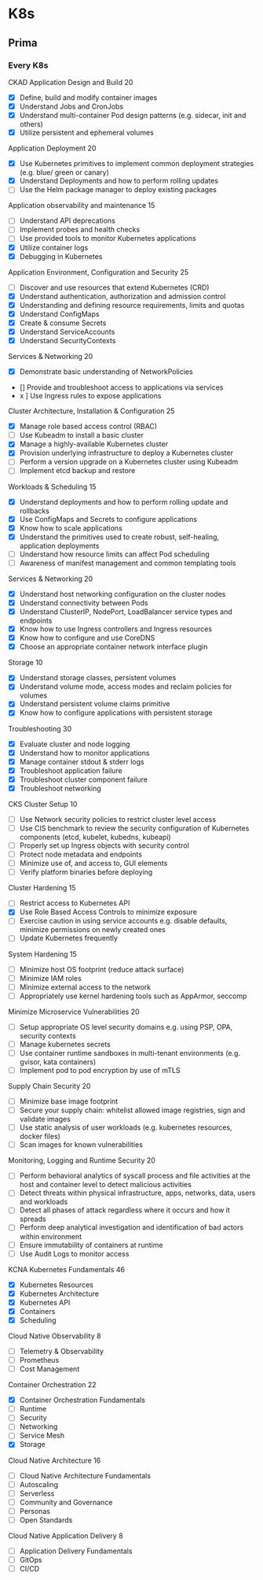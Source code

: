 # K8s

## Prima

### Every K8s
CKAD
Application Design and Build 20
- [x] Define, build and modify container images
- [x] Understand Jobs and CronJobs
- [x] Understand multi-container Pod design patterns (e.g. sidecar, init and others)
- [x] Utilize persistent and ephemeral volumes

Application Deployment 20
- [x] Use Kubernetes primitives to implement common deployment strategies (e.g. blue/ green or canary)
- [x] Understand Deployments and how to perform rolling updates
- [ ] Use the Helm package manager to deploy existing packages

Application observability and maintenance 15
- [ ] Understand API deprecations
- [ ] Implement probes and health checks
- [ ] Use provided tools to monitor Kubernetes applications
- [x] Utilize container logs
- [x] Debugging in Kubernetes

Application Environment, Configuration and Security 25
- [ ] Discover and use resources that extend Kubernetes (CRD)
- [x] Understand authentication, authorization and admission control
- [x] Understanding and defining resource requirements, limits and quotas
- [x] Understand ConfigMaps
- [x] Create & consume Secrets
- [x] Understand ServiceAccounts
- [x] Understand SecurityContexts

Services & Networking 20
- [x] Demonstrate basic understanding of NetworkPolicies
- [] Provide and troubleshoot access to applications via services
- x ] Use Ingress rules to expose applications
 
Cluster Architecture, Installation & Configuration 25
- [x] Manage role based access control (RBAC)
- [ ] Use Kubeadm to install a basic cluster
- [x] Manage a highly-available Kubernetes cluster
- [x] Provision underlying infrastructure to deploy a Kubernetes cluster
- [ ] Perform a version upgrade on a Kubernetes cluster using Kubeadm 
- [ ] Implement etcd backup and restore

Workloads & Scheduling 15
- [x] Understand deployments and how to perform rolling update and rollbacks
- [x] Use ConfigMaps and Secrets to configure applications
- [x] Know how to scale applications
- [x] Understand the primitives used to create robust, self-healing, application deployments 
- [ ] Understand how resource limits can affect Pod scheduling
- [ ] Awareness of manifest management and common templating tools

Services & Networking 20
- [x] Understand host networking configuration on the cluster nodes
- [x] Understand connectivity between Pods
- [x] Understand ClusterIP, NodePort, LoadBalancer service types and endpoints 
- [x] Know how to use Ingress controllers and Ingress resources
- [x] Know how to configure and use CoreDNS
- [x] Choose an appropriate container network interface plugin

Storage 10
- [x] Understand storage classes, persistent volumes
- [x] Understand volume mode, access modes and reclaim policies for volumes 
- [x] Understand persistent volume claims primitive
- [x] Know how to configure applications with persistent storage

Troubleshooting 30
- [x] Evaluate cluster and node logging
- [x] Understand how to monitor applications 
- [x] Manage container stdout & stderr logs
- [x] Troubleshoot application failure
- [x] Troubleshoot cluster component failure 
- [x] Troubleshoot networking

CKS
Cluster Setup 10
- [ ] Use Network security policies to restrict cluster level access
- [ ] Use CIS benchmark to review the security configuration of Kubernetes components (etcd, kubelet, kubedns, kubeapi)
- [ ] Properly set up Ingress objects with security control 
- [ ] Protect node metadata and endpoints
- [ ] Minimize use of, and access to, GUI elements
- [ ] Verify platform binaries before deploying

Cluster Hardening 15
- [ ] Restrict access to Kubernetes API
- [x] Use Role Based Access Controls to minimize exposure
- [ ] Exercise caution in using service accounts e.g. disable defaults, minimize permissions on newly created ones
- [ ] Update Kubernetes frequently

System Hardening 15
- [ ] Minimize host OS footprint (reduce attack surface)
- [ ] Minimize IAM roles
- [ ] Minimize external access to the network
- [ ] Appropriately use kernel hardening tools such as AppArmor, seccomp

Minimize Microservice Vulnerabilities 20
- [ ] Setup appropriate OS level security domains e.g. using PSP, OPA, security contexts
- [ ] Manage kubernetes secrets
- [ ] Use container runtime sandboxes in multi-tenant environments (e.g. gvisor, kata containers) 
- [ ] Implement pod to pod encryption by use of mTLS

Supply Chain Security 20
- [ ] Minimize base image footprint
- [ ] Secure your supply chain: whitelist allowed image registries, sign and validate images 
- [ ] Use static analysis of user workloads (e.g. kubernetes resources, docker files)
- [ ] Scan images for known vulnerabilities

Monitoring, Logging and Runtime Security 20
- [ ] Perform behavioral analytics of syscall process and file activities at the host and container level to detect malicious activities
- [ ] Detect threats within physical infrastructure, apps, networks, data, users and workloads 
- [ ] Detect all phases of attack regardless where it occurs and how it spreads
- [ ] Perform deep analytical investigation and identification of bad actors within environment 
- [ ] Ensure immutability of containers at runtime
- [ ] Use Audit Logs to monitor access

KCNA
Kubernetes Fundamentals 46
- [x] Kubernetes Resources 
- [x] Kubernetes Architecture 
- [x] Kubernetes API
- [x] Containers
- [x] Scheduling

Cloud Native Observability 8
- [ ] Telemetry & Observability 
- [ ] Prometheus
- [ ] Cost Management

Container Orchestration 22
- [x] Container Orchestration Fundamentals
- [ ] Runtime
- [ ] Security
- [ ] Networking
- [ ] Service Mesh 
- [x] Storage

Cloud Native Architecture 16
- [ ] Cloud Native Architecture Fundamentals 
- [ ] Autoscaling
- [ ] Serverless
- [ ] Community and Governance
- [ ] Personas
- [ ] Open Standards

Cloud Native Application Delivery 8
- [ ] Application Delivery Fundamentals 
- [ ] GitOps
- [ ] CI/CD